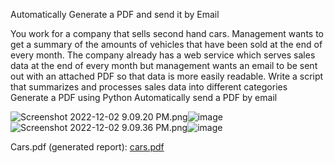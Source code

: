 Automatically Generate a PDF and send it by Email

You work for a company that sells second hand cars. Management wants to get a summary of the amounts of vehicles that have been sold at the end of every month. The company already has a web service which serves sales data at the end of every month but management wants an email to be sent out with an attached PDF so that data is more easily readable.
  Write a script that summarizes and processes sales data into different categories
  Generate a PDF using Python
  Automatically send a PDF by email

<img src="blob:chrome-untrusted://media-app/3f8eb440-2599-4411-8e70-c307183b6b5d" alt="Screenshot 2022-12-02 9.09.20 PM.png"/>![image](https://user-images.githubusercontent.com/47179662/205419824-6295b99e-76ba-44c5-b391-a16b2993dbcf.png)
<img src="blob:chrome-untrusted://media-app/7559857b-b4ca-482d-a0d7-3729c9e382d6" alt="Screenshot 2022-12-02 9.09.36 PM.png"/>![image](https://user-images.githubusercontent.com/47179662/205419966-aa702ec6-1fc1-4236-981c-0cbf4825a98a.png)


Cars.pdf (generated report):
[cars.pdf](https://github.com/TammamWafai/Python-Google-IT-Automation-With-Python/files/10145537/cars.pdf)


